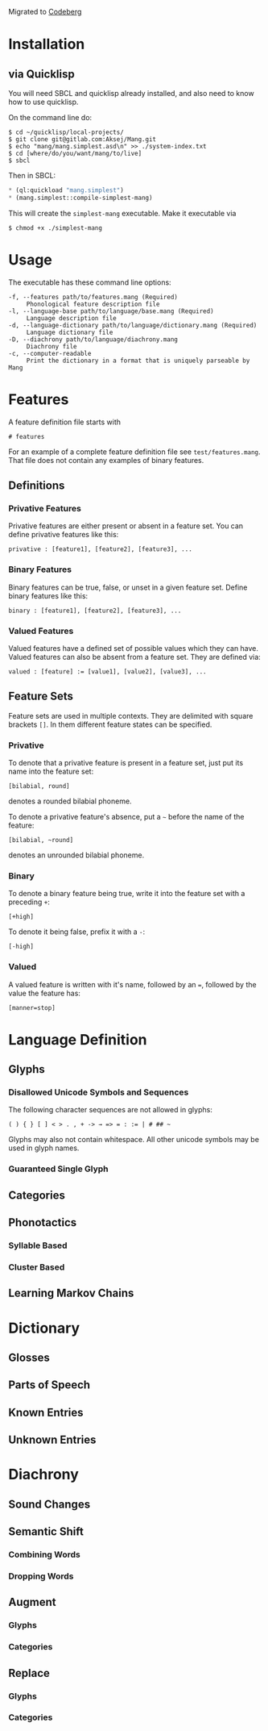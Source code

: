 Migrated to [Codeberg](https://codeberg.org/Aksej/Mang)

# Installation
## via Quicklisp
You will need SBCL and quicklisp already installed, and also need to know how to
use quicklisp.

On the command line do:

```
$ cd ~/quicklisp/local-projects/
$ git clone git@gitlab.com:Aksej/Mang.git
$ echo "mang/mang.simplest.asd\n" >> ./system-index.txt
$ cd [where/do/you/want/mang/to/live]
$ sbcl
```

Then in SBCL:

```lisp
* (ql:quickload "mang.simplest")
* (mang.simplest::compile-simplest-mang)
```

This will create the `simplest-mang` executable. Make it executable via

```
$ chmod +x ./simplest-mang
```


# Usage
The executable has these command line options:

```
-f, --features path/to/features.mang (Required)
     Phonological feature description file
-l, --language-base path/to/language/base.mang (Required)
     Language description file
-d, --language-dictionary path/to/language/dictionary.mang (Required)
     Language dictionary file
-D, --diachrony path/to/language/diachrony.mang
     Diachrony file
-c, --computer-readable
     Print the dictionary in a format that is uniquely parseable by Mang
```


# Features
A feature definition file starts with

```
# features
```

For an example of a complete feature definition file see
`test/features.mang`. That file does not contain any examples of binary
features.


## Definitions
### Privative Features
Privative features are either present or absent in a feature set. You can define
privative features like this:

```
privative : [feature1], [feature2], [feature3], ...
```


### Binary Features
Binary features can be true, false, or unset in a given feature set. Define
binary features like this:

```
binary : [feature1], [feature2], [feature3], ...
```


### Valued Features
Valued features have a defined set of possible values which they can
have. Valued features can also be absent from a feature set. They are defined
via:

```
valued : [feature] := [value1], [value2], [value3], ...
```


## Feature Sets
Feature sets are used in multiple contexts. They are delimited with square
brackets `[]`. In them different feature states can be specified.


### Privative
To denote that a privative feature is present in a feature set, just put its
name into the feature set:

```
[bilabial, round]
```

denotes a rounded bilabial phoneme.

To denote a privative feature's absence, put a `~` before the name of the
feature:

```
[bilabial, ~round]
```

denotes an unrounded bilabial phoneme.


### Binary
To denote a binary feature being true, write it into the feature set with a
preceding `+`:

```
[+high]
```

To denote it being false, prefix it with a `-`:

```
[-high]
```


### Valued
A valued feature is written with it's name, followed by an `=`, followed by the
value the feature has:

```
[manner=stop]
```


# Language Definition
## Glyphs
### Disallowed Unicode Symbols and Sequences
The following character sequences are not allowed in glyphs:

```
( ) { } [ ] < > . , + -> → => = : := | # ## ~
```

Glyphs may also not contain whitespace. All other unicode symbols may be used in
glyph names.



### Guaranteed Single Glyph


## Categories

## Phonotactics
### Syllable Based

### Cluster Based


## Learning Markov Chains


# Dictionary
## Glosses

## Parts of Speech

## Known Entries

## Unknown Entries


# Diachrony
## Sound Changes

## Semantic Shift
### Combining Words

### Dropping Words


## Augment
### Glyphs

### Categories


## Replace
### Glyphs

### Categories
